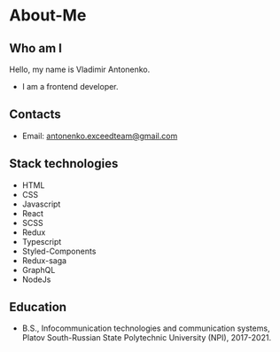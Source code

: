 # About-Me

## Who am I

Hello, my name is Vladimir Antonenko.

* I am a frontend developer.

## Contacts

* Email: antonenko.exceedteam@gmail.com

## Stack technologies

* HTML
* CSS
* Javascript
* React
* SCSS
* Redux
* Typescript
* Styled-Components
* Redux-saga
* GraphQL
* NodeJs

## Education

* B.S., Infocommunication technologies and communication systems, Platov South-Russian State Polytechnic University (NPI), 2017-2021.

